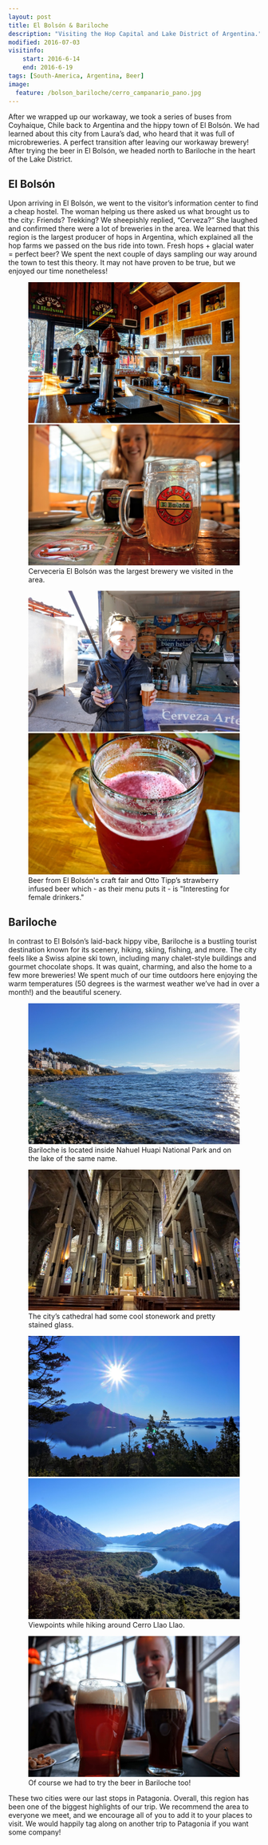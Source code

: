 ```yaml
---
layout: post
title: El Bolsón & Bariloche
description: "Visiting the Hop Capital and Lake District of Argentina."
modified: 2016-07-03
visitinfo:
    start: 2016-6-14
    end: 2016-6-19
tags: [South-America, Argentina, Beer]
image:
  feature: /bolson_bariloche/cerro_campanario_pano.jpg
---
```


After we wrapped up our workaway, we took a series of buses from Coyhaique, Chile back to Argentina and the hippy town of El Bolsón. We had learned about this city from Laura’s dad, who heard that it was full of microbreweries. A perfect transition after leaving our workaway brewery! After trying the beer in El Bolsón, we headed north to Bariloche in the heart of the Lake District. 

## El Bolsón

Upon arriving in El Bolsón, we went to the visitor’s information center to find a cheap hostel. The woman helping us there asked us what brought us to the city: Friends? Trekking? We sheepishly replied, “Cerveza?” She laughed and confirmed there were a lot of breweries in the area. We learned that this region is the largest producer of hops in Argentina, which explained all the hop farms we passed on the bus ride into town. Fresh hops + glacial water = perfect beer? We spent the next couple of days sampling our way around the town to test this theory. It may not have proven to be true, but we enjoyed our time nonetheless!

<figure class="half">
    <a href="/images/bolson_bariloche/el_bolson_taps.jpg"><img src="/images/bolson_bariloche/el_bolson_taps.jpg" alt=""></a>
    <a href="/images/bolson_bariloche/laura_el_bolson_mugs.jpg"><img src="/images/bolson_bariloche/laura_el_bolson_mugs.jpg" alt=""></a>
    <figcaption>Cerveceria El Bolsón was the largest brewery we visited in the area.</figcaption>
</figure>

<figure class="half">
    <a href="/images/bolson_bariloche/laura_beer_fair.jpg"><img src="/images/bolson_bariloche/laura_beer_fair.jpg" alt=""></a>
    <a href="/images/bolson_bariloche/strawberry_beer.jpg"><img src="/images/bolson_bariloche/strawberry_beer.jpg" alt=""></a>
    <figcaption>Beer from El Bolsón's craft fair and Otto Tipp’s strawberry infused beer which - as their menu puts it - is "Interesting for female drinkers."</figcaption>
</figure>

## Bariloche

In contrast to El Bolsón’s laid-back hippy vibe, Bariloche is a bustling tourist destination known for its scenery, hiking, skiing, fishing, and more. The city feels like a Swiss alpine ski town, including many chalet-style buildings and gourmet chocolate shops. It was quaint, charming, and also the home to a few more breweries! We spent much of our time outdoors here enjoying the warm temperatures (50 degrees is the warmest weather we’ve had in over a month!) and the beautiful scenery. 

<figure>
    <a href="/images/bolson_bariloche/bariloche_with_lake.jpg"><img src="/images/bolson_bariloche/bariloche_with_lake.jpg" alt=""></a>
    <figcaption>Bariloche is located inside Nahuel Huapi National Park and on the lake of the same name.</figcaption>
</figure>

<figure>
    <a href="/images/bolson_bariloche/church.jpg"><img src="/images/bolson_bariloche/church.jpg" alt=""></a>
    <figcaption>The city’s cathedral had some cool stonework and pretty stained glass.</figcaption>
</figure>

<figure class="half">
    <a href="/images/bolson_bariloche/cerro_llao_llao.jpg"><img src="/images/bolson_bariloche/cerro_llao_llao.jpg" alt=""></a>
    <a href="/images/bolson_bariloche/cerro_llao_llao2.jpg"><img src="/images/bolson_bariloche/cerro_llao_llao2.jpg" alt=""></a>
    <figcaption>Viewpoints while hiking around Cerro Llao Llao.</figcaption>
</figure>

<figure>
    <a href="/images/bolson_bariloche/beers_at_manush.jpg"><img src="/images/bolson_bariloche/beers_at_manush.jpg" alt=""></a>
    <figcaption>Of course we had to try the beer in Bariloche too!</figcaption>
</figure>

These two cities were our last stops in Patagonia. Overall, this region has been one of the biggest highlights of our trip. We recommend the area to everyone we meet, and we encourage all of you to add it to your places to visit. We would happily tag along on another trip to Patagonia if you want some company!
